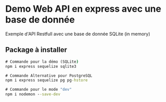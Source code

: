 # Demo Web API en express avec une base de donnée
Exemple d'API Restfull avec une base de donnée SQLite (in memory)

## Package à installer
```cmd
# Commande pour la démo (SQLite)
npm i express sequelize sqlite3

# Commande Alternative pour PostgreSQL
npm i express sequelize pg pg-hstore

# Commande pour le mode "dev"
npm i nodemon --save-dev
```

